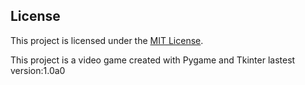 ## License
 
This project is licensed under the [MIT License](LICENSE).

This project is a video game created with Pygame and Tkinter
lastest version:1.0a0
